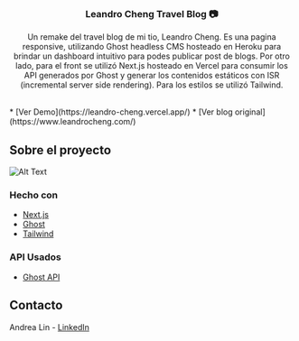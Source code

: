 <div id="top"></div>

<!-- PROJECT LOGO -->
<h3 align="center">Leandro Cheng Travel Blog 📷</h3>

  <p align="center">
    Un remake del travel blog de mi tio, Leandro Cheng. Es una pagina responsive, utilizando Ghost headless CMS hosteado en Heroku para brindar un dashboard intuitivo para podes publicar post de blogs. Por otro lado, para el front se utilizó Next.js hosteado en Vercel para consumir los API generados por Ghost y generar los contenidos estáticos con ISR (incremental server side rendering). Para los estilos se utilizó Tailwind.
    <br />
    <br />   
  </p>
    * [Ver Demo](https://leandro-cheng.vercel.app/)
    * [Ver blog original](https://www.leandrocheng.com/)
</div>

<!-- ABOUT THE PROJECT -->
## Sobre el proyecto

![Alt Text](https://media.giphy.com/media/NRPWiwcAZHHvNOH8OE/giphy.gif)

### Hecho con

* [Next.js](https://nextjs.org/)
* [Ghost](https://ghost.org/docs/)
* [Tailwind](https://tailwindcss.com/)


### API Usados

* [Ghost API](https://ghost.org/docs/content-api/)


<!-- CONTACT -->
## Contacto

Andrea Lin - [LinkedIn](https://www.linkedin.com/in/andrealinar/)
